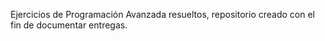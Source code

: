 Ejercicios de Programación Avanzada resueltos, repositorio creado con el fin de documentar entregas.
